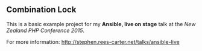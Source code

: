 ## Combination Lock

This is a basic example project for my **Ansible, live on stage** talk at the
*New Zealand PHP Conference 2015*.

For more information: <http://stephen.rees-carter.net/talks/ansible-live>
